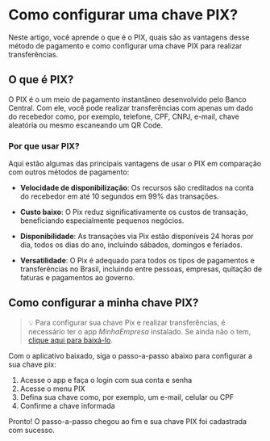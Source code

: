 # Como configurar uma chave PIX? 

Neste artigo, você aprende o que é o PIX, quais são as vantagens desse método de pagamento e como configurar uma chave PIX para realizar transferências. 

## O que é PIX?

O PIX é o um meio de pagamento instantâneo desenvolvido pelo Banco Central. Com ele, você pode realizar transferências com apenas um dado do recebedor como, por exemplo, telefone, CPF, CNPJ, e-mail, chave aleatória ou mesmo escaneando um QR Code.

### Por que usar PIX?

Aqui estão algumas das principais vantagens de usar o PIX em comparação com outros métodos de pagamento:

- **Velocidade de disponibilização**: Os recursos são creditados na conta do recebedor em até 10 segundos em 99% das transações.
  
- **Custo baixo**: O Pix reduz significativamente os custos de transação, beneficiando especialmente pequenos negócios.
  
- **Disponibilidade**: As transações via Pix estão disponíveis 24 horas por dia, todos os dias do ano, incluindo sábados, domingos e feriados.
  
- **Versatilidade**: O Pix é adequado para todos os tipos de pagamentos e transferências no Brasil, incluindo entre pessoas, empresas, quitação de faturas e pagamentos ao governo.


## Como configurar a minha chave PIX?

> :bulb: Para configurar sua chave Pix e realizar transferências, é necessário ter o app *MinhaEmpresa* instalado. Se ainda não o tem, [clique aqui para baixá-lo](#).
 
Com o aplicativo baixado, siga o passo-a-passo abaixo para configurar a sua chave pix:

1. Acesse o app e faça o login com sua conta e senha </li>
2. Acesse o menu PIX
3. Defina sua chave como, por exemplo, um e-mail, celular ou CPF
4. Confirme a chave informada

Pronto! O passo-a-passo chegou ao fim e sua chave PIX foi cadastrada com sucesso.




